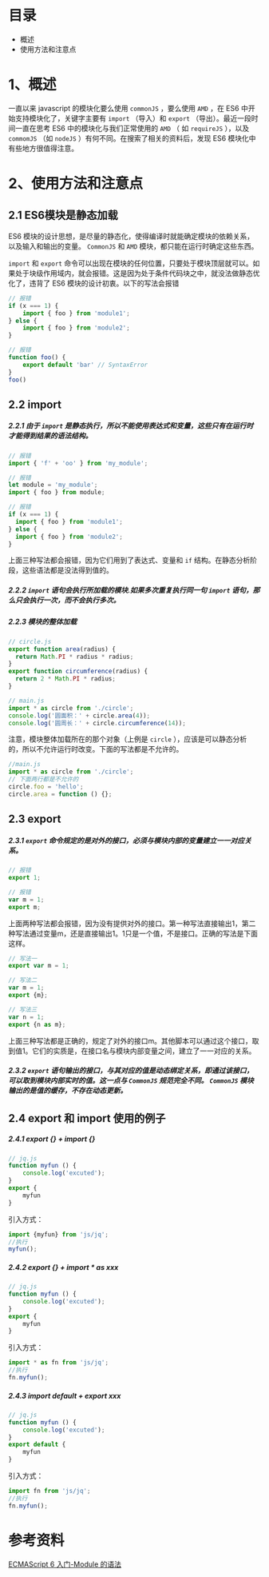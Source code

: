 # 目录

- 概述
- 使用方法和注意点

# 1、概述

一直以来 javascript 的模块化要么使用 `commonJS` ，要么使用 `AMD` ，在 ES6 中开始支持模块化了，关键字主要有 `import` （导入）和 `export` （导出）。最近一段时间一直在思考 ES6 中的模块化与我们正常使用的 `AMD` （ 如 `requireJS` ），以及 `commomJS` （如 `nodeJS` ）有何不同。在搜索了相关的资料后，发现 ES6 模块化中有些地方很值得注意。

# 2、使用方法和注意点

## 2.1 ES6模块是静态加载

ES6 模块的设计思想，是尽量的静态化，使得编译时就能确定模块的依赖关系，以及输入和输出的变量。 `CommonJS` 和 `AMD` 模块，都只能在运行时确定这些东西。

`import` 和 `export` 命令可以出现在模块的任何位置，只要处于模块顶层就可以。如果处于块级作用域内，就会报错。这是因为处于条件代码块之中，就没法做静态优化了，违背了 ES6 模块的设计初衷。以下的写法会报错

```js
// 报错
if (x === 1) {
	import { foo } from 'module1';
} else {
	import { foo } from 'module2';
}

// 报错
function foo() {
	export default 'bar' // SyntaxError
}
foo()
```

## 2.2 import

##### 2.2.1 由于 `import` 是静态执行，所以不能使用表达式和变量，这些只有在运行时才能得到结果的语法结构。

```js
// 报错
import { 'f' + 'oo' } from 'my_module';

// 报错
let module = 'my_module';
import { foo } from module;

// 报错
if (x === 1) {
  import { foo } from 'module1';
} else {
  import { foo } from 'module2';
}
```

上面三种写法都会报错，因为它们用到了表达式、变量和 `if` 结构。在静态分析阶段，这些语法都是没法得到值的。

##### 2.2.2 `import` 语句会执行所加载的模块.如果多次重复执行同一句 `import` 语句，那么只会执行一次，而不会执行多次。

##### 2.2.3 模块的整体加载

```js
// circle.js
export function area(radius) {
  return Math.PI * radius * radius;
}
export function circumference(radius) {
  return 2 * Math.PI * radius;
}

// main.js
import * as circle from './circle';
console.log('圆面积：' + circle.area(4));
console.log('圆周长：' + circle.circumference(14));
```

注意，模块整体加载所在的那个对象（上例是 `circle` ），应该是可以静态分析的，所以不允许运行时改变。下面的写法都是不允许的。

```js
//main.js
import * as circle from './circle';
// 下面两行都是不允许的
circle.foo = 'hello';
circle.area = function () {};
```

## 2.3 export

##### 2.3.1 `export` 命令规定的是对外的接口，必须与模块内部的变量建立一一对应关系。

```js
// 报错
export 1;

// 报错
var m = 1;
export m;
```

上面两种写法都会报错，因为没有提供对外的接口。第一种写法直接输出1，第二种写法通过变量m，还是直接输出1。1只是一个值，不是接口。正确的写法是下面这样。

```js
// 写法一
export var m = 1;

// 写法二
var m = 1;
export {m};

// 写法三
var n = 1;
export {n as m};
```

上面三种写法都是正确的，规定了对外的接口m。其他脚本可以通过这个接口，取到值1。它们的实质是，在接口名与模块内部变量之间，建立了一一对应的关系。

##### 2.3.2 `export` 语句输出的接口，与其对应的值是动态绑定关系，即通过该接口，可以取到模块内部实时的值。这一点与 `CommonJS` 规范完全不同。 `CommonJS` 模块输出的是值的缓存，不存在动态更新。

## 2.4 export 和 import 使用的例子

##### 2.4.1 export {} + import {}

```js
// jq.js
function myfun () {
	console.log('excuted');
}
export {
	myfun
}
```

引入方式：

```js
import {myfun} from 'js/jq';
//执行
myfun();
```

##### 2.4.2 export {} + import * as xxx

```js
// jq.js
function myfun () {
	console.log('excuted');
}
export {
	myfun
}
```

引入方式：

```js
import * as fn from 'js/jq';
//执行
fn.myfun();
```

##### 2.4.3 import default + export xxx

```js
// jq.js
function myfun () {
	console.log('excuted');
}
export default {
	myfun
}
```

引入方式：

```js
import fn from 'js/jq';
//执行
fn.myfun();
```

# 参考资料
[ECMAScript 6 入门-Module 的语法](http://es6.ruanyifeng.com/#docs/module)